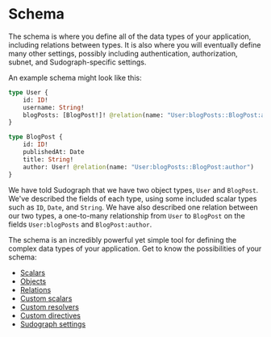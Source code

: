 # Schema

The schema is where you define all of the data types of your application, including relations between types. It is also where you will eventually define many other settings, possibly including authentication, authorization, subnet, and Sudograph-specific settings.

An example schema might look like this:

```graphql
type User {
    id: ID!
    username: String!
    blogPosts: [BlogPost!]! @relation(name: "User:blogPosts::BlogPost:author")
}

type BlogPost {
    id: ID!
    publishedAt: Date
    title: String!
    author: User! @relation(name: "User:blogPosts::BlogPost:author")
}
```

We have told Sudograph that we have two object types, `User` and `BlogPost`. We've described the fields of each type, using some included scalar types such as `ID`, `Date`, and `String`. We have also described one relation between our two types, a one-to-many relationship from `User` to `BlogPost` on the fields `User:blogPosts` and `BlogPost:author`.

The schema is an incredibly powerful yet simple tool for defining the complex data types of your application. Get to know the possibilities of your schema:

* [Scalars](./schema-scalars.md)
* [Objects](./schema-objects.md)
* [Relations](./schema-relations.md)
* [Custom scalars](./schema-custom-scalars.md)
* [Custom resolvers](./schema-custom-resolvers.md)
* [Custom directives](./schema-custom-directives.md)
* [Sudograph settings](./schema-sudograph-settings.md)